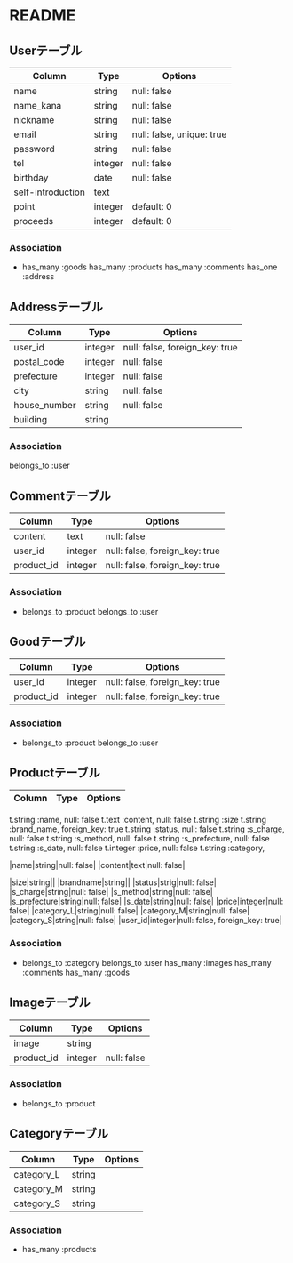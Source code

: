 # README

## Userテーブル
|Column|Type|Options|
|------|----|-------|
|name|string|null: false|
|name_kana|string|null: false|
|nickname|string|null: false|
|email|string|null: false, unique: true|
|password|string|null: false|
|tel|integer|null: false|
|birthday|date|null: false|
|self-introduction|text||
|point|integer|default: 0|
|proceeds|integer|default: 0|
### Association
- has_many :goods
  has_many :products
  has_many :comments
  has_one :address

## Addressテーブル
|Column|Type|Options|
|------|----|-------|
|user_id|integer|null: false, foreign_key: true|
|postal_code|integer|null: false|
|prefecture|integer|null: false|
|city|string|null: false|
|house_number|string|null: false|
|building|string||
### Association
  belongs_to :user
  
## Commentテーブル
|Column|Type|Options|
|------|----|-------|
|content|text|null: false|
|user_id|integer|null: false, foreign_key: true|
|product_id|integer|null: false, foreign_key: true|
### Association
- belongs_to :product
  belongs_to :user


## Goodテーブル
|Column|Type|Options|
|------|----|-------|
|user_id|integer|null: false, foreign_key: true|
|product_id|integer|null: false, foreign_key: true|
### Association
- belongs_to :product
  belongs_to :user


## Productテーブル
|Column|Type|Options|
|------|----|-------|
t.string  :name,             null: false
t.text    :content,          null: false
t.string  :size
t.string :brand_name,         foreign_key: true
t.string :status,           null: false
t.string :s_charge,         null: false
t.string :s_method,         null: false
t.string  :s_prefecture,     null: false
t.string :s_date,           null: false
t.integer :price,            null: false
t.string  :category,

|name|string|null: false|
|content|text|null: false|
<!-- |category_id|integer|null: false, foreign_key: true| 一時削除(1/17 中島) -->
|size|string||
|brandname|string||
|status|strig|null: false|
|s_charge|string|null: false|
|s_method|string|null: false|
|s_prefecture|string|null: false|
|s_date|string|null: false|
|price|integer|null: false|
|category_L|string|null: false|
|category_M|string|null: false|
|category_S|string|null: false|
|user_id|integer|null: false, foreign_key: true|
### Association
- belongs_to :category
  <!-- belongs_to :brand -->
  belongs_to :user
  has_many :images
  has_many :comments
  has_many :goods


## Imageテーブル
|Column|Type|Options|
|------|----|-------|
|image|string||
|product_id|integer|null: false|
### Association
- belongs_to :product

<!-- ## Brandテーブル
|Column|Type|Options|
|------|----|-------|
|brand|string||
### Association
  - has_many :products --1/23 檜田>

<!-- 一時的にProductのカラム内へ（1/17 中島） -->
## Categoryテーブル
|Column|Type|Options|
|------|----|-------|
|category_L|string||
|category_M|string||
|category_S|string||
### Association
- has_many :products
  

<!-- フォークテスト -->